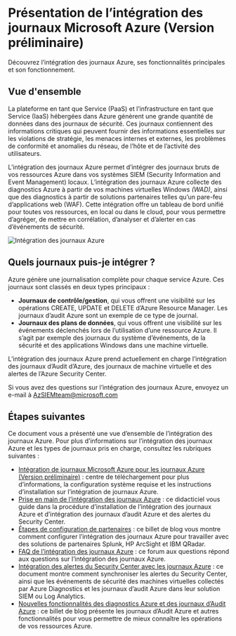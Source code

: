 <properties
   pageTitle="Présentation de l’intégration des journaux Microsoft Azure | Microsoft Azure"
   description="Découvrez l’intégration des journaux Azure, ses fonctionnalités principales et son fonctionnement."
   services="security"
   documentationCenter="na"
   authors="TomShinder"
   manager="MBaldwin"
   editor="TerryLanfear"/>

<tags
   ms.service="security"
   ms.devlang="na"
   ms.topic="article"
   ms.tgt_pltfrm="na"
   ms.workload="na"
   ms.date="08/24/2016"
   ms.author="TomSh"/>

# Présentation de l’intégration des journaux Microsoft Azure (Version préliminaire)

Découvrez l’intégration des journaux Azure, ses fonctionnalités principales et son fonctionnement.

## Vue d'ensemble

La plateforme en tant que Service (PaaS) et l’infrastructure en tant que Service (IaaS) hébergées dans Azure génèrent une grande quantité de données dans des journaux de sécurité. Ces journaux contiennent des informations critiques qui peuvent fournir des informations essentielles sur les violations de stratégie, les menaces internes et externes, les problèmes de conformité et anomalies du réseau, de l’hôte et de l’activité des utilisateurs.

L’intégration des journaux Azure permet d’intégrer des journaux bruts de vos ressources Azure dans vos systèmes SIEM (Security Information and Event Management) locaux. L’intégration des journaux Azure collecte des diagnostics Azure à partir de vos machines virtuelles Windows *(WAD)*, ainsi que des diagnostics à partir de solutions partenaires telles qu’un pare-feu d’applications web (WAF). Cette intégration offre un tableau de bord unifié pour toutes vos ressources, en local ou dans le cloud, pour vous permettre d’agréger, de mettre en corrélation, d’analyser et d’alerter en cas d’événements de sécurité.

![Intégration des journaux Azure][1]

## Quels journaux puis-je intégrer ?

Azure génère une journalisation complète pour chaque service Azure. Ces journaux sont classés en deux types principaux :

- **Journaux de contrôle/gestion**, qui vous offrent une visibilité sur les opérations CREATE, UPDATE et DELETE d’Azure Resource Manager. Les journaux d’audit Azure sont un exemple de ce type de journal.
- **Journaux des plans de données**, qui vous offrent une visibilité sur les événements déclenchés lors de l’utilisation d’une ressource Azure. Il s’agit par exemple des journaux du système d’événements, de la sécurité et des applications Windows dans une machine virtuelle.

L’intégration des journaux Azure prend actuellement en charge l’intégration des journaux d’Audit d’Azure, des journaux de machine virtuelle et des alertes de l’Azure Security Center.

Si vous avez des questions sur l’intégration des journaux Azure, envoyez un e-mail à [AzSIEMteam@microsoft.com](mailto:AzSIEMteam@microsoft.com)

## Étapes suivantes

Ce document vous a présenté une vue d’ensemble de l’intégration des journaux Azure. Pour plus d’informations sur l’intégration des journaux Azure et les types de journaux pris en charge, consultez les rubriques suivantes :

- [Intégration de journaux Microsoft Azure pour les journaux Azure (Version préliminaire)](https://www.microsoft.com/download/details.aspx?id=53324) : centre de téléchargement pour plus d’informations, la configuration système requise et les instructions d’installation sur l’intégration de journaux Azure.
- [Prise en main de l’intégration des journaux Azure](security-azure-log-integration-get-started.md) : ce didacticiel vous guide dans la procédure d’installation de l’intégration des journaux Azure et d’intégration des journaux d’audit Azure et des alertes du Security Center.
- [Étapes de configuration de partenaires](https://blogs.msdn.microsoft.com/azuresecurity/2016/08/23/azure-log-siem-configuration-steps/) : ce billet de blog vous montre comment configurer l’intégration des journaux Azure pour travailler avec des solutions de partenaires Splunk, HP ArcSight et IBM QRadar.
- [FAQ de l’intégration des journaux Azure](security-azure-log-integration-faq.md) : ce forum aux questions répond aux questions sur l’intégration des journaux Azure.
- [Intégration des alertes du Security Center avec les journaux Azure](../security-center/security-center-integrating-alerts-with-log-integration.md) : ce document montre comment synchroniser les alertes du Security Center, ainsi que les événements de sécurité des machines virtuelles collectés par Azure Diagnostics et les journaux d’audit Azure dans leur solution SIEM ou Log Analytics.
- [Nouvelles fonctionnalités des diagnostics Azure et des journaux d’Audit Azure](https://azure.microsoft.com/blog/new-features-for-azure-diagnostics-and-azure-audit-logs/) : ce billet de blog présente les journaux d’Audit Azure et autres fonctionnalités pour vous permettre de mieux connaître les opérations de vos ressources Azure.

<!--Image references-->
[1]: ./media/security-azure-log-integration-overview/azure-log-integration.png

<!---HONumber=AcomDC_0921_2016-->